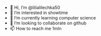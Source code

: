 - 👋 Hi, I’m @lilialilechka50
- 👀 I’m interested in showtime
- 🌱 I’m currently learning computer science
- 💞️ I’m looking to collaborate on github
- 📫 How to reach me 1mln

<!---
lilialilechka50/lilialilechka50 is a ✨ special ✨ repository because its `README.md` (this file) appears on your GitHub profile.
You can click the Preview link to take a look at your changes.
--->
